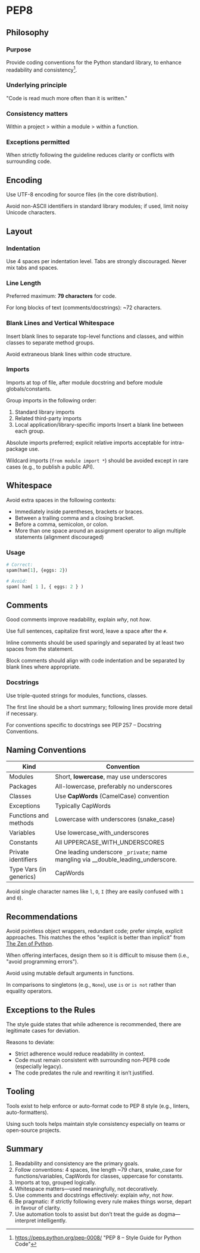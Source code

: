 # PEP8

## Philosophy

### Purpose

Provide coding conventions for the Python standard library, to enhance readability and consistency[^pep].

### Underlying principle

"Code is read much more often than it is written."

### Consistency matters

Within a project > within a module > within a function.

### Exceptions permitted

When strictly following the guideline reduces clarity or conflicts with surrounding code.

## Encoding

Use UTF-8 encoding for source files (in the core distribution).

Avoid non-ASCII identifiers in standard library modules; if used, limit noisy Unicode characters.

## Layout

### Indentation

Use 4 spaces per indentation level. Tabs are strongly discouraged. Never mix tabs and spaces.

### Line Length

Preferred maximum: **79 characters** for code.

For long blocks of text (comments/docstrings): ~72 characters.

### Blank Lines and Vertical Whitespace

Insert blank lines to separate top-level functions and classes, and within classes to separate method groups.

Avoid extraneous blank lines within code structure.

### Imports

Imports at top of file, after module docstring and before module globals/constants.

Group imports in the following order:

1. Standard library imports
2. Related third-party imports
3. Local application/library-specific imports
   Insert a blank line between each group.

Absolute imports preferred; explicit relative imports acceptable for intra-package use.

Wildcard imports (`from module import *`) should be avoided except in rare cases (e.g., to publish a public API).

## Whitespace

Avoid extra spaces in the following contexts:

- Immediately inside parentheses, brackets or braces.
- Between a trailing comma and a closing bracket.
- Before a comma, semicolon, or colon.
- More than one space around an assignment operator to align multiple statements (alignment discouraged)

### Usage

```python
# Correct:
spam(ham[1], {eggs: 2})

# Avoid:
spam( ham[ 1 ], { eggs: 2 } )
```

## Comments

Good comments improve readability, explain _why_, not _how_.

Use full sentences, capitalize first word, leave a space after the `#`.

Inline comments should be used sparingly and separated by at least two spaces from the statement.

Block comments should align with code indentation and be separated by blank lines where appropriate.

### Docstrings

Use triple-quoted strings for modules, functions, classes.

The first line should be a short summary; following lines provide more detail if necessary.

For conventions specific to docstrings see PEP 257 – Docstring Conventions.

## Naming Conventions

| Kind                   | Convention                                                                          |
| ---------------------- | ----------------------------------------------------------------------------------- |
| Modules                | Short, **lowercase**, may use underscores                                           |
| Packages               | All-lowercase, preferably no underscores                                            |
| Classes                | Use **CapWords** (CamelCase) convention                                             |
| Exceptions             | Typically CapWords                                                                  |
| Functions and methods  | Lowercase with underscores (snake_case)                                             |
| Variables              | Use lowercase_with_underscores                                                      |
| Constants              | All UPPERCASE_WITH_UNDERSCORES                                                      |
| Private identifiers    | One leading underscore `_private`; name mangling via \_\_double_leading_underscore. |
| Type Vars (in generics)| CapWords                                                                            |

Avoid single character names like `l`, `O`, `I` (they are easily confused with `1` and `0`).

## Recommendations

Avoid pointless object wrappers, redundant code; prefer simple, explicit approaches. This matches the ethos "explicit is better than implicit" from [The Zen of Python](https://peps.python.org/pep-0020/).

When offering interfaces, design them so it is difficult to misuse them (i.e., "avoid programming errors").

Avoid using mutable default arguments in functions.

In comparisons to singletons (e.g., `None`), use `is` or `is not` rather than equality operators.

## Exceptions to the Rules

The style guide states that while adherence is recommended, there are legitimate cases for deviation.

Reasons to deviate:

- Strict adherence would reduce readability in context.
- Code must remain consistent with surrounding non-PEP8 code (especially legacy).
- The code predates the rule and rewriting it isn’t justified.

## Tooling

Tools exist to help enforce or auto-format code to PEP 8 style (e.g., linters, auto-formatters).

Using such tools helps maintain style consistency especially on teams or open-source projects.

## Summary

1. Readability and consistency are the primary goals.
2. Follow conventions: 4 spaces, line length ~79 chars, snake_case for functions/variables, CapWords for classes, uppercase for constants.
3. Imports at top, grouped logically.
4. Whitespace matters—used meaningfully, not decoratively.
5. Use comments and docstrings effectively: explain _why_, not _how_.
6. Be pragmatic: if strictly following every rule makes things worse, depart in favour of clarity.
7. Use automation tools to assist but don’t treat the guide as dogma—interpret intelligently.

[^pep]: <https://peps.python.org/pep-0008/> "PEP 8 – Style Guide for Python Code"

